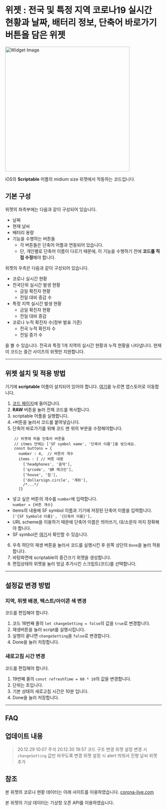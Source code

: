 위젯 : 전국 및 특정 지역 코로나19 실시간 현황과 날짜, 배터리 정보, 단축어 바로가기 버튼을 담은 위젯
===================================================================================================

<img src="./image/widget.jpg" width="400" height="" title="Widget Image" alt="Widget Image"></img>

iOS의 **Scriptable** 어플의 midium size 위젯에서 작동하는 코드입니다.

## 기본 구성

위젯의 좌측부에는 다음과 같이 구성되어 있습니다.

- 날짜
- 현재 날씨
- 배터리 용량
- 기능을 수행하는 버튼들
  - 각 버튼들은 단축어 어플과 연동되어 있습니다.
  - 단, 개인별로 단축어 이름이 다르기 때문에, 이 기능을 수행하기 전에 **코드를 직접 수정**해야 합니다.

위젯의 우측은 다음과 같이 구성되어 있습니다.
- 코로나 실시간 현황
- 전국단위 실시간 발생 현황
  - 금일 확진자 현황
  - 전일 대비 증감 수
- 특정 지역 실시간 발생 현황
  - 금일 확진자 현황
  - 전일 대비 증감
- 코로나 누적 확진자 수(정부 발표 기준)
  - 전국 누적 확진자 수
  - 전일 증가 수

을 볼 수 있습니다. 전국과 특정 1개 지역의 실시간 현황과 누적 현황을 나타냅니다. 현재 이 코드는 중간 사이즈의 위젯만 지원합니다.

----------------
## 위젯 설치 및 적용 방법

기기에 **scriptable** 어플이 설치되어 있어야 합니다. [여기](https://apps.apple.com/kr/app/scriptable/id1405459188)를 누르면 앱스토어로 이동합니다.

1. [코드 페이지](https://github.com/sunung007/IosScriptable/blob/main/KoreaCovidWidget/main.js)에 들어갑니다.
2. **RAW** 버튼을 눌러 전체 코드를 복사합니다.
3. scriptable 어플을 실행합니다.
4. `+`버튼을 눌러서 코드를 붙여넣습니다.
5. 단축어 바로가기를 위해 코드 맨 위의 부분을 수정해야합니다.
```
	// 위젯에 띄울 단축어 버튼들
	// itmes 안에는 ['SF symbol name', '단축어 이름']을 넣으세요.
	const buttons = {
	  number : 4,  // 버튼의 개수
	  items : [ // 버튼 내용
	    ['headphones', '음악'],
	    ['qrcode', 'QR 체크인'],
	    ['house', '집'],
	    ['dollarsign.circle', '계좌'],
	    /*...*/
	  ]} 
```

  - 넣고 싶은 버튼의 개수를 `number`에 입력합니다.   
     `number = {버튼 개수}`   
  - items의 내용에 SF symbol 이름과 기기에 저장된 단축어 이름을 입력합니다.   
     `['{SF Symbold 이름}', '{단축어 이름}'],`
  - URL scheme을 이용하기 때문에 단축어 이름은 띄어쓰기, 대/소문자 까지 정확해야 합니다.
  - SF symbol은 [여기](https://github.com/cyanzhong/sf-symbols-online)서 확인할 수 있습니다.
6. 우측 하단의 재생 버튼을 눌러서 코드를 실행시킨 후 왼쪽 상단의 `Done`을 눌러 적용합니다.
7. 바탕화면에 scriptable의 중간크기 위젯을 생성합니다.
8. 편집상태의 위젯을 눌러 방금 추가시킨 스크립트(코드)를 선택합니다.

------------------
## 설정값 변경 방법
### 지역, 위젯 배경, 텍스트/아이콘 색 변경
코드를 편집해야 합니다.
1. 코드 16번째 줄의 `let changeSetting = false`의 값을 `true`로 변경합니다.
2. 재생버튼을 눌러 script를 실행시킵니다.
3. 실행이 끝나면 `changeSetting`을 `false`로 변경합니다.
4. Done을 눌러 저장합니다.

### 새로고침 시간 변경
코드를 편집해야 합니다.
1. 19번째 줄의 `const refreshTime = 60 * 10`의 값을 변경합니다.
2. 단위는 초입니다.
3. 기본 상태의 새로고침 시간은 10분 입니다.
4. Done을 눌러 저장합니다.

---------------
## FAQ



업데이트 내용
-------------

> 20.12.29 10:07 주석
> 20.12.30 19:57
  > 코드 구조 변경
  > 위젯 설정 변경 시 `changeSetting` 값만 바꾸도록 변경
  > 위젯 설정 시 alert 띄워서 진행
  > 날씨 위젯 추가

참조
----

본 위젯의 코로나 현황 데이터는 아래 사이트를 이용하였습니다.
[corona-live.com](http://corona-live.com,)

본 위젯의 기상 데이터는 기상청 오픈 API를 이용하였습니다.
